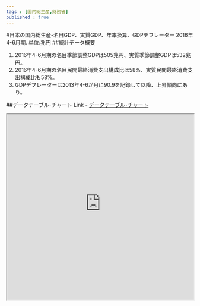 ```yaml
--- 
tags : [国内総生産,財務省] 
published : true
---
```

#日本の国内総生産-名目GDP、実質GDP、年率換算、GDPデフレーター 2016年4-6月期. 単位:兆円
##統計データ概要
1. 2016年4-6月期の名目季節調整GDPは505兆円、実質季節調整GDPは532兆円。
1. 2016年4-6月期の名目民間最終消費支出構成比は58%、実質民間最終消費支出構成比も58%。
1. GDPデフレーターは2013年4-6が月に90.9を記録して以降、上昇傾向にあり。 

##データテーブル･チャート
Link - [データテーブル･チャート](http://knowledgevault.saecanet.com/charts/am-consulting.co.jp-20160916130722.html)

<iframe src="http://knowledgevault.saecanet.com/charts/am-consulting.co.jp-20160916130722.html" width="100%" height="500px"></iframe>
